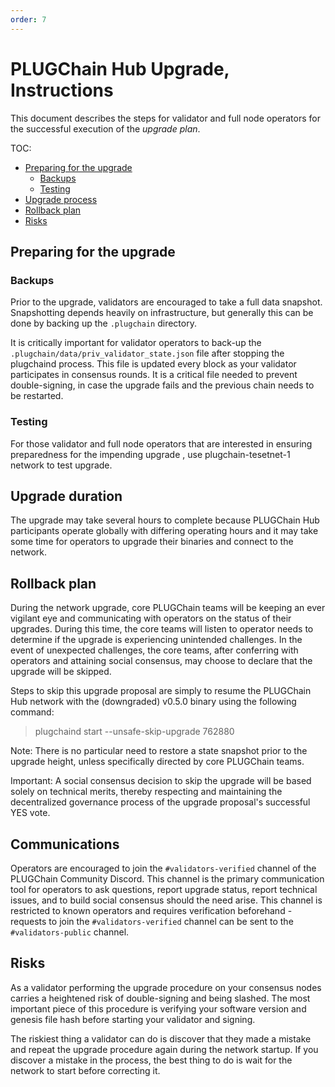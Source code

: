 ```yaml
---
order: 7
---
```


# PLUGChain Hub Upgrade, Instructions

This document describes the steps for validator and full node operators for the successful execution of the *upgrade plan*. 

TOC:
- [Preparing for the upgrade](#preparing-for-the-upgrade)
  - [Backups](#backups)
  - [Testing](#testing)
- [Upgrade process](./upgrade-process.md)
- [Rollback plan](#rollback-plan)
- [Risks](#risks)


## Preparing for the upgrade

### Backups

Prior to the upgrade, validators are encouraged to take a full data snapshot. Snapshotting depends heavily on infrastructure, but generally this can be done by backing up the `.plugchain` directory.

It is critically important for validator operators to back-up the `.plugchain/data/priv_validator_state.json` file after stopping the plugchaind process. This file is updated every block as your validator participates in consensus rounds. It is a critical file needed to prevent double-signing, in case the upgrade fails and the previous chain needs to be restarted.

### Testing

For those validator and full node operators that are interested in ensuring preparedness for the impending upgrade , use plugchain-tesetnet-1 network to test upgrade.

## Upgrade duration

The upgrade may take several hours to complete because PLUGChain Hub participants operate globally with differing operating hours and it may take some time for operators to upgrade their binaries and connect to the network.

## Rollback plan

During the network upgrade, core PLUGChain teams will be keeping an ever vigilant eye and communicating with operators on the status of their upgrades. During this time, the core teams will listen to operator needs to determine if the upgrade is experiencing unintended challenges. In the event of unexpected challenges, the core teams, after conferring with operators and attaining social consensus, may choose to declare that the upgrade will be skipped. 

Steps to skip this upgrade proposal are simply to resume the PLUGChain Hub network with the (downgraded) v0.5.0 binary using the following command:

> plugchaind start --unsafe-skip-upgrade 762880

Note: There is no particular need to restore a state snapshot prior to the upgrade height, unless specifically directed by core PLUGChain teams.

Important: A social consensus decision to skip the upgrade will be based solely on technical merits, thereby respecting and maintaining the decentralized governance process of the upgrade proposal's successful YES vote.

## Communications

Operators are encouraged to join the `#validators-verified` channel of the PLUGChain Community Discord. This channel is the primary communication tool for operators to ask questions, report upgrade status, report technical issues, and to build social consensus should the need arise. This channel is restricted to known operators and requires verification beforehand - requests to join the `#validators-verified` channel can be sent to the `#validators-public` channel.  

## Risks

As a validator performing the upgrade procedure on your consensus nodes carries a heightened risk of double-signing and being slashed. The most important piece of this procedure is verifying your software version and genesis file hash before starting your validator and signing.

The riskiest thing a validator can do is discover that they made a mistake and repeat the upgrade procedure again during the network startup. If you discover a mistake in the process, the best thing to do is wait for the network to start before correcting it. 